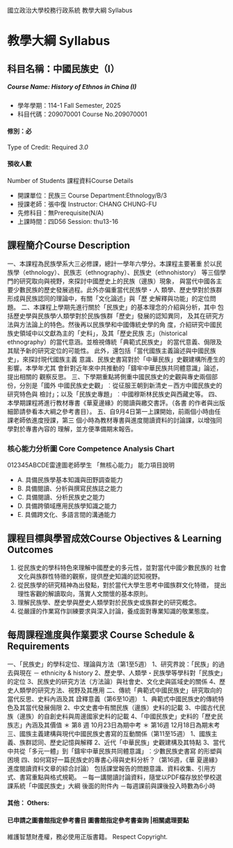 國立政治大學校務行政系統 教學大綱 Syllabus
# 教學大綱 Syllabus
##  科目名稱：中國民族史（I）
#####  Course Name: History of Ethnos in China (I)
  * 學年學期：114-1 Fall Semester, 2025 
  * 科目代碼：209070001 Course No.209070001
#### 修別：必
Type of Credit: Required 
_3.0_
#### 預收人數
Number of Students
課程資料Course Details
  * 開課單位：民族三 Course Department:Ethnology/B/3 
  * 授課老師：張中復 Instructor: CHANG CHUNG-FU 
  * 先修科目：無Prerequisite(N/A)
  * 上課時間：四D56 Session: thu13-16
##  課程簡介Course Description
一、本課程為民族學系大三必修課，總計一學年六學分。本課程主要著重 於以民族學（ethnology）、民族志（ethnography）、民族史（ethnohistory） 等三個學門的研究取向與視野，來探討中國歷史上的民族（邊族）現象， 與當代中國各主要少數民族的歷史發展過程。此外亦偏重當代民族學・人 類學、歷史學對於族群形成與民族認同的理論中，有關「文化論述」與「歷 史解釋與功能」的定位問題。
二、本課程上學期先進行關於「民族史」的基本理念的介紹與分析，其中 包括歷史學與民族學∕人類學對於民族∕族群「歷史」發展的認知異同， 及其在研究方法與方法論上的特色。然後再以民族學和中國傳統史學的角 度，介紹研究中國民族史領域中以文獻為主的「史料」，及其「歷史民族 志」（historical ethnography）的當代意涵。並檢視傳統「典範式民族史」 的當代意義、侷限及其賦予新的研究定位的可能性。 此外，還包括「當代國族主義論述與中國民族史」，來探討現代國族主義 意識、民族史書寫對於「中華民族」史觀建構所產生的影響。本學年尤其 會針對近年來中共推動的「鑄牢中華民族共同體意識」論述，提出相關的 觀察反思。
三、下學期重點將側重中國民族史的史觀與專史兩個部份，分別是「國外 中國民族史史觀」︰從征服王朝到新清史－西方中國民族史的研究特色與 檢討」；以及「民族史專題」︰中國穆斯林民族史與西藏史等。
四、本學期課程將進行教材專書《華夏邊緣》的閱讀與繳交書評。（各書 的作者與出版細節請參看本大綱之參考書目）。
五、自9月4日第一上課開始，前兩個小時由任課老師依進度授課，第三 個小時為教材專書與進度閱讀資料的討論課，以增強同學對於專書內容的 理解，並方便準備期末報告。
###  核心能力分析圖 Core Competence Analysis Chart
012345ABCDE雷達圖老師學生
「無核心能力」 
能力項目說明
  * A. 具備民族學基本知識與田野調查能力
  * B. 具備閱讀、分析與撰寫民族誌之能力
  * C. 具備閱讀、分析民族史之能力
  * D. 具備跨領域應用民族學知識之能力
  * E. 具備跨文化、多語言間的溝通能力
##  課程目標與學習成效Course Objectives & Learning Outcomes 
1. 從民族史的學科特色來理解中國歷史的多元性，並對當代中國少數民族的 社會文化與族群性特徵的觀察，提供歷史知識的認知視野。
2. 從民族學的研究精神為出發點，對於當代大學生思考中國族群文化特徵， 提出理性客觀的解讀取向，落實人文關懷的基本原則。
3. 理解民族學、歷史學與歷史人類學對於民族史或族群史的研究概念。
4. 從嚴謹的作業寫作訓練要求與深入討論，養成面對專業知識的敬業態度。
##  每周課程進度與作業要求 Course Schedule & Requirements
一、「民族史」的學科定位、理論與方法（第1至5週）
1、研究界說：「民族」的過去與現在 － ethnicity & history
2、歷史學、人類學・民族學等學科對「民族史」的定位
3、民族史的研究方法（方法論）與社會史、文化史與區域史的關係
4、歷史人類學的研究方法、視野及其應用
二、傳統「典範式中國民族史」研究取向的當代反思、史料內涵及其 詮釋意義（第6至10週）
1、典範式中國民族史的傳統特色及其當代發展侷限
2、中文史書中有關民族（邊族）史料的記載
3、中國古代民族（邊族）的自創史料與周邊國家史料的記載
4、「中國民族史」史料的「歷史民族志」內涵及其價值
＊ 第8 週 10月23日為期中考
＊ 第16週 12月18日為期末考
三、國族主義建構與現代中國民族史書寫的互動關係（第11至15週）
1、國族主義、族群認同、歷史記憶與解釋
2、近代「中華民族」史觀建構及其特點
3、當代中共從「多元一體」到「鑄牢中華民族共同體意識」︰少數民族史書寫 的形塑與困境
四、如何寫好一篇民族史的專書心得與史料分析？（第16週，《華 夏邊緣》進度閱讀資料文章的綜合討論） 包括課堂報告的問題意識、資料收集、引用方式、書寫重點與格式規範。
－每一講閱讀討論資料，隨堂以PDF檔存放於學校選課系統「中國民族史」大綱 後面的附件內
－每週課前與課後投入時數為6小時
####  其他： Others:
####  已申請之圖書館指定參考書目  圖書館指定參考書查詢 |相關處理要點
維護智慧財產權，務必使用正版書籍。 Respect Copyright.